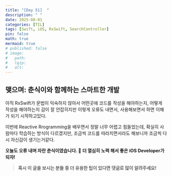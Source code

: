 ```yaml
---
title: "[Day 51]  "
description: " "
date: 2025-08-01
categories: [TIL]
tags: [Swift, iOS, RxSwift, SearchController]
pin: false
math: true
mermaid: true
# published: false
# image:
#   path:
#   lqip: 
#   alt: 
---
```




## 맺으며: 춘식이와 함께하는 스마트한 개발

아직 RxSwift가 문법이 익숙하지 않아서 어떤곳에 코드를 작성을 해야하는지, 어떻게 작성을 해야하는지 감이 잘 안잡히지만 이렇게 오류도 내면서, 사용해보면서 하면 이해가 되기 시작하고있다.

이번에 Reactive Rrogramming을 배우면서 정말 너무 어렵고 힘들었는데, 확실히 사람마다 학습하는 방식이 다르겠지만, 조금씩 코드를 따라치면서라도 해보니까 조금씩 다시 자신감이 생기는거같다.

**오늘도 오류 내며 자란 춘식이였습니다. 🐾**
**더 열심히 노력 해서 좋은 iOS Developer가 되자!**

> **혹시 이 글을 보시는 분들 중 더 유용한 팁이 있다면 댓글로 많이 알려주세요!**